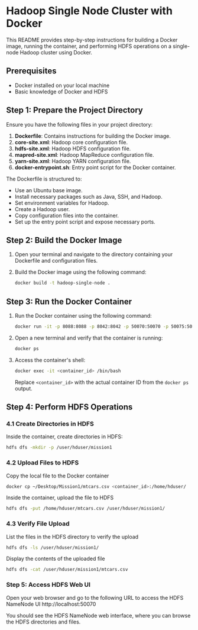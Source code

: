 # Hadoop Single Node Cluster with Docker

This README provides step-by-step instructions for building a Docker image, running the container, and performing HDFS operations on a single-node Hadoop cluster using Docker.

## Prerequisites

- Docker installed on your local machine
- Basic knowledge of Docker and HDFS

## Step 1: Prepare the Project Directory

Ensure you have the following files in your project directory:

1. **Dockerfile**: Contains instructions for building the Docker image.
2. **core-site.xml**: Hadoop core configuration file.
3. **hdfs-site.xml**: Hadoop HDFS configuration file.
4. **mapred-site.xml**: Hadoop MapReduce configuration file.
5. **yarn-site.xml**: Hadoop YARN configuration file.
6. **docker-entrypoint.sh**: Entry point script for the Docker container.

The Dockerfile is structured to:

- Use an Ubuntu base image.
- Install necessary packages such as Java, SSH, and Hadoop.
- Set environment variables for Hadoop.
- Create a Hadoop user.
- Copy configuration files into the container.
- Set up the entry point script and expose necessary ports.

## Step 2: Build the Docker Image

1. Open your terminal and navigate to the directory containing your Dockerfile and configuration files.
2. Build the Docker image using the following command:

    ```sh
    docker build -t hadoop-single-node .
    ```

## Step 3: Run the Docker Container

1. Run the Docker container using the following command:

    ```sh
    docker run -it -p 8088:8088 -p 8042:8042 -p 50070:50070 -p 50075:50075 -p 50010:50010 -p 50020:50020 -p 50090:50090 hadoop-single-node
    ```

2. Open a new terminal and verify that the container is running:

    ```sh
    docker ps
    ```

3. Access the container's shell:

    ```sh
    docker exec -it <container_id> /bin/bash
    ```

    Replace `<container_id>` with the actual container ID from the `docker ps` output.

## Step 4: Perform HDFS Operations

### 4.1 Create Directories in HDFS

Inside the container, create directories in HDFS:

```sh
hdfs dfs -mkdir -p /user/hduser/mission1
```

### 4.2 Upload Files to HDFS

Copy the local file to the Docker container
```sh
docker cp ~/Desktop/Mission1/mtcars.csv <container_id>:/home/hduser/
```

Inside the container, upload the file to HDFS
```sh
hdfs dfs -put /home/hduser/mtcars.csv /user/hduser/mission1/
```

### 4.3 Verify File Upload

List the files in the HDFS directory to verify the upload
```sh
hdfs dfs -ls /user/hduser/mission1/
```

Display the contents of the uploaded file
```sh
hdfs dfs -cat /user/hduser/mission1/mtcars.csv
```

### Step 5: Access HDFS Web UI

Open your web browser and go to the following URL to access the HDFS NameNode UI
http://localhost:50070

You should see the HDFS NameNode web interface, where you can browse the HDFS directories and files.